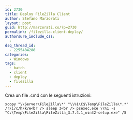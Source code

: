 ```yaml
---
id: 2730
title: Deploy FileZilla Client
author: Stefano Marzorati
layout: post
guid: http://marzorati.co/?p=2730
permalink: /filezilla-client-deploy/
authorsure_include_css:
  - 
dsq_thread_id:
  - 2255484288
categories:
  - Windows
tags:
  - batch
  - client
  - deploy
  - filezilla
---
```

Crea un file .cmd con le seguenti istruzioni:

`xcopy "\\Server\FileZilla\*" "\\%1\C$\Temp\FileZilla\*.*" /r/i/c/h/k/e<br />
sleep 3<br />
psexec.exe \\%1 -s "C:\Temp\FileZilla\FileZilla_3.7.4.1_win32-setup.exe" /S`